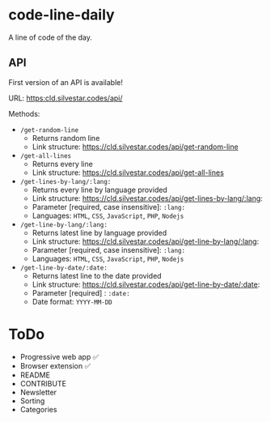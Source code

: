 # code-line-daily

A line of code of the day.

## API

First version of an API is available!

URL: [https:cld.silvestar.codes/api/](https:cld.silvestar.codes/api/)

Methods:
- `/get-random-line`
  - Returns random line
  - Link structure: https://cld.silvestar.codes/api/get-random-line
- `/get-all-lines`
  - Returns every line
  - Link structure: https://cld.silvestar.codes/api/get-all-lines
- `/get-lines-by-lang/:lang:`
  - Returns every line by language provided
  - Link structure: https://cld.silvestar.codes/api/get-lines-by-lang/:lang:
  - Parameter [required, case insensitive]: `:lang:`
  - Languages: `HTML`, `CSS`, `JavaScript`, `PHP`, `Nodejs`
- `/get-line-by-lang/:lang:`
  - Returns latest line by language provided
  - Link structure: https://cld.silvestar.codes/api/get-line-by-lang/:lang:
  - Parameter [required, case insensitive]: `:lang:`
  - Languages: `HTML`, `CSS`, `JavaScript`, `PHP`, `Nodejs`
- `/get-line-by-date/:date:`
  - Returns latest line to the date provided
  - Link structure: https://cld.silvestar.codes/api/get-line-by-date/:date:
  - Parameter [required] : `:date:`
  - Date format: `YYYY-MM-DD`

# ToDo

- Progressive web app ✅
- Browser extension ✅
- README
- CONTRIBUTE
- Newsletter
- Sorting
- Categories
